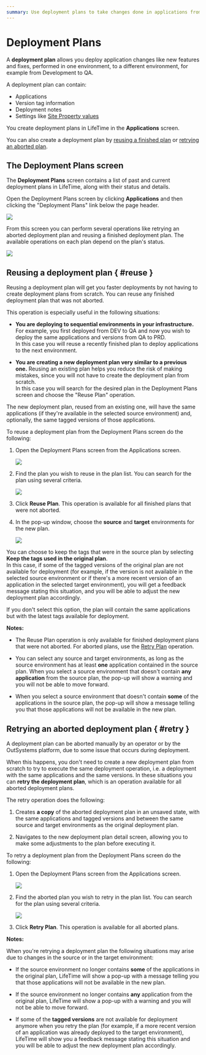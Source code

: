 ```yaml
---
summary: Use deployment plans to take changes done in applications from one environment to another.
---
```


# Deployment Plans

A **deployment plan** allows you deploy application changes like new features and fixes, performed in one environment, to a different environment, for example from Development to QA.

A deployment plan can contain:

* Applications
* Version tag information
* Deployment notes
* Settings like [Site Property values](ea-configure-site-properties-during-deploy.md)

You create deployment plans in LifeTime in the **Applications** screen.

You can also create a deployment plan by [reusing a finished plan](#reuse) or [retrying an aborted plan](#retry).

## The Deployment Plans screen

The **Deployment Plans** screen contains a list of past and current deployment plans in LifeTime, along with their status and details.

Open the Deployment Plans screen by clicking **Applications** and then clicking the "Deployment Plans" link below the page header.

![](images/lt-deployment-plans-link.png)

From this screen you can perform several operations like retrying an aborted deployment plan and reusing a finished deployment plan. The available operations on each plan depend on the plan's status.

![](images/lt-deployment-plans-screen.png)

## Reusing a deployment plan { #reuse }

Reusing a deployment plan will get you faster deployments by not having to create deployment plans from scratch. You can reuse any finished deployment plan that was not aborted. 

 This operation is especially useful in the following situations:

* **You are deploying to sequential environments in your infrastructure.** For example, you first deployed from DEV to QA and now you wish to deploy the same applications and versions from QA to PRD.  
    In this case you will reuse a recently finished plan to deploy applications to the next environment.

* **You are creating a new deployment plan very similar to a previous one.** Reusing an existing plan helps you reduce the risk of making mistakes, since you will not have to create the deployment plan from scratch.  
    In this case you will search for the desired plan in the Deployment Plans screen and choose the "Reuse Plan" operation.

The new deployment plan, reused from an existing one, will have the same applications (if they're available in the selected source environment) and, optionally, the same tagged versions of those applications.

To reuse a deployment plan from the Deployment Plans screen do the following:

1. Open the Deployment Plans screen from the Applications screen.

    ![](images/lt-deployment-plans-link.png)

1. Find the plan you wish to reuse in the plan list. You can search for the plan using several criteria. 

    ![](images/lt-deployment-plans-screen.png)

1. Click **Reuse Plan**. This operation is available for all finished plans that were not aborted.

1. In the pop-up window, choose the **source** and **target** environments for the new plan. 

    ![](images/lt-reuse-deployment-plan-popup.png)

You can choose to keep the tags that were in the source plan by selecting **Keep the tags used in the original plan**.  
In this case, if some of the tagged versions of the original plan are not available for deployment (for example, if the version is not available in the selected source environment or if there's a more recent version of an application in the selected target environment), you will get a feedback message stating this situation, and you will be able to adjust the new deployment plan accordingly.  

If you don't select this option, the plan will contain the same applications but with the latest tags available for deployment.

**Notes:**

* The Reuse Plan operation is only available for finished deployment plans that were not aborted. For aborted plans, use the [Retry Plan](#retry) operation.

* You can select any source and target environments, as long as the source environment has at least **one** application contained in the source plan. When you select a source environment that doesn't contain **any application** from the source plan, the pop-up will show a warning and you will not be able to move forward.

* When you select a source environment that doesn't contain **some** of the applications in the source plan, the pop-up will show a message telling you that those applications will not be available in the new plan.

## Retrying an aborted deployment plan { #retry }

A deployment plan can be aborted manually by an operator or by the OutSystems platform, due to some issue that occurs during deployment.

When this happens, you don't need to create a new deployment plan from scratch to try to execute the same deployment operation, i.e. a deployment with the same applications and the same versions. In these situations you can **retry the deployment plan**, which is an operation available for all aborted deployment plans.

The retry operation does the following:

1. Creates **a copy** of the aborted deployment plan in an unsaved state, with the same applications and tagged versions and between the same source and target environments as the original deployment plan.  

1. Navigates to the new deployment plan detail screen, allowing you to make some adjustments to the plan before executing it.

To retry a deployment plan from the Deployment Plans screen do the following:

1. Open the Deployment Plans screen from the Applications screen.

    ![](images/lt-deployment-plans-link.png)

1. Find the aborted plan you wish to retry in the plan list. You can search for the plan using several criteria.

    ![](images/lt-deployment-plans-screen.png)

1. Click **Retry Plan**. This operation is available for all aborted plans.

**Notes:**

When you're retrying a deployment plan the following situations may arise due to changes in the source or in the target environment:

* If the source environment no longer contains **some** of the applications in the original plan, LifeTime will show a pop-up with a message telling you that those applications will not be available in the new plan.

* If the source environment no longer contains **any** application from the original plan, LifeTime will show a pop-up with a warning and you will not be able to move forward.

* If some of the **tagged versions** are not available for deployment anymore when you retry the plan (for example, if a more recent version of an application was already deployed to the target environment), LifeTime will show you a feedback message stating this situation and you will be able to adjust the new deployment plan accordingly.

